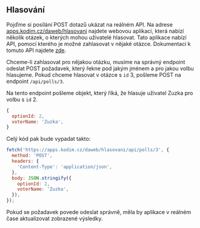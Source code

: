 ## Hlasování

Pojďme si posílání POST dotazů ukázat na reálném API. Na adrese [apps.kodim.cz/daweb/hlasovani](https://apps.kodim.cz/daweb/hlasovani/) najdete webovou aplikaci, která nabízí několik otázek, o kterých mohou uživatelé hlasovat. Tato aplikace nabízí API, pomocí kterého je možné zahlasovat v nějaké otázce. Dokumentaci k tomuto API najdete [zde](https://apps.kodim.cz/daweb/hlasovani/docs/). 

Chceme-li zahlasovat pro nějakou otázku, musíme na správný endpoint odeslat POST požadavek, který řekne pod jakým jménem a pro jakou volbu hlasujeme. Pokud chceme hlasovat v otázce s `id` 3, pošleme POST na endpoint `/api/polls/3`.

Na tento endpoint pošleme objekt, který říká, že hlasuje uživatel Zuzka pro volbu s `id` 2.

```js
{
  optionId: 2,
  voterName: 'Zuzka',
}
```

Celý kód pak bude vypadat takto:

```js
fetch('https://apps.kodim.cz/daweb/hlasovani/api/polls/3', {
  method: 'POST',
  headers: {
    'Content-Type': 'application/json',
  },
  body: JSON.stringify({
    optionId: 2,
    voterName: 'Zuzka',
  }),
});
```

Pokud se požadavek povede odeslat správně, měla by aplikace v reálném čase aktualizovat zobrazené výsledky.
